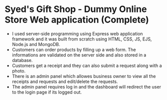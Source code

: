 # Syed's Gift Shop - Dummy Online Store Web application (Complete)
- I used server-side programming using Express web application framework and it was built from scratch using HTML, CSS, JS, EJS, Node.js and MongoDB.
- Customers can order products by filling up a web form. The informations are validated on the server side and also stored in a database.
- Customers get a receipt and they can also submit a request along with a photo.
- There is an admin panel which allowes business owner to view all the receipts and requests and edit/delete the requests.
- The admin panel requires log in and the dashboard will redirect the user to the login page if its logged out.